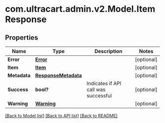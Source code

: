 # com.ultracart.admin.v2.Model.ItemResponse
## Properties

Name | Type | Description | Notes
------------ | ------------- | ------------- | -------------
**Error** | [**Error**](Error.md) |  | [optional] 
**Item** | [**Item**](Item.md) |  | [optional] 
**Metadata** | [**ResponseMetadata**](ResponseMetadata.md) |  | [optional] 
**Success** | **bool?** | Indicates if API call was successful | [optional] 
**Warning** | [**Warning**](Warning.md) |  | [optional] 


[[Back to Model list]](../README.md#documentation-for-models) [[Back to API list]](../README.md#documentation-for-api-endpoints) [[Back to README]](../README.md)

